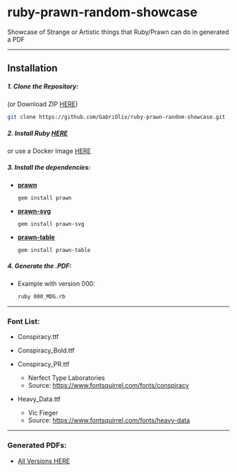 # ruby-prawn-random-showcase
Showcase of Strange or Artistic things that Ruby/Prawn can do in generated a PDF

---
## Installation
##### 1. Clone the Repository:
(or Download ZIP [HERE](https://github.com/GabriOliv/ruby-prawn-random-showcase/archive/main.zip))
```sh
git clone https://github.com/GabriOliv/ruby-prawn-random-showcase.git
```
##### 2. Install Ruby [HERE](https://www.ruby-lang.org/en/documentation/installation/)
or use a Docker Image [HERE](https://hub.docker.com/_/ruby)

##### 3. Install the dependencies:
* [**prawn**](https://rubygems.org/gems/prawn/)
    ```
    gem install prawn
    ```
* [**prawn-svg**](https://rubygems.org/gems/prawn-svg/)
    ```
    gem install prawn-svg
    ```
* [**prawn-table**](https://rubygems.org/gems/prawn-table/)
    ```
    gem install prawn-table
    ```

##### 4. Generate the .PDF:
* Example with version 000:
    ```sh
    ruby 000_MDG.rb
    ```

---

### Font List:
* Conspiracy.ttf
* Conspiracy_Bold.ttf
* Conspiracy_PR.ttf
    * Nerfect Type Laboratories
    * Source: https://www.fontsquirrel.com/fonts/conspiracy


* Heavy_Data.ttf
    * Vic Fieger
    * Source: https://www.fontsquirrel.com/fonts/heavy-data


---

### Generated PDFs:
* [All Versions HERE](https://www.notion.so/Ruby-Prawn-PDF-Showcase-22a1dc7ede984b48a3c86909dbf93e0d)

